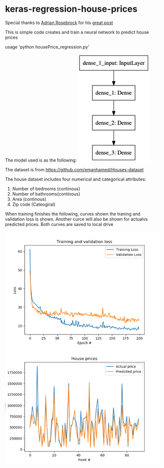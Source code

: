 # keras-regression-house-prices

Special thanks to [Adrian Rosebrock](https://www.pyimagesearch.com/author/adrian/)   for his [great post](https://www.pyimagesearch.com/2019/01/21/regression-with-keras/) 

This is simple code  creates and train a neural network to predict house prices

usage 'python  housePrice_regression.py'



The model used is as the following:
<img src="https://github.com/Walid-Ahmed/keras-regression-house-prices/blob/master/sampleImages/model.png">

The dataset is from   https://github.com/emanhamed/Houses-dataset

The house dataset includes four numerical and categorical attributes:
1. Number of bedrooms (continous)
2. Number of bathrooms(continous)
3. Area (continous)
4. Zip code (Cateogiral)


When training finishes the following, curves shown the traning and validation  loss is shown. Another curce will also be shown for actualvs predicted prices. Both curves are saved to local drive

<img src="https://github.com/Walid-Ahmed/keras-regression-house-prices/blob/master/sampleImages/loss.png">

<img src="https://github.com/Walid-Ahmed/keras-regression-house-prices/blob/master/sampleImages/price.png">

